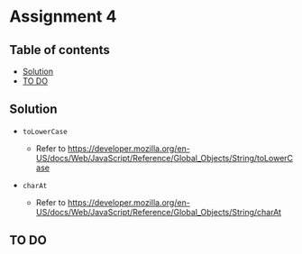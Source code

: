 # Assignment 4
## Table of contents
- [Solution](#solution)
- [TO DO](#to-do)

## Solution
- `toLowerCase`
    - Refer to https://developer.mozilla.org/en-US/docs/Web/JavaScript/Reference/Global_Objects/String/toLowerCase

- `charAt`
    - Refer to https://developer.mozilla.org/en-US/docs/Web/JavaScript/Reference/Global_Objects/String/charAt

## TO DO